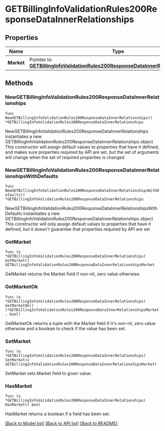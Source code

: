 # GETBillingInfoValidationRules200ResponseDataInnerRelationships

## Properties

Name | Type | Description | Notes
------------ | ------------- | ------------- | -------------
**Market** | Pointer to [**GETBillingInfoValidationRules200ResponseDataInnerRelationshipsMarket**](GETBillingInfoValidationRules200ResponseDataInnerRelationshipsMarket.md) |  | [optional] 

## Methods

### NewGETBillingInfoValidationRules200ResponseDataInnerRelationships

`func NewGETBillingInfoValidationRules200ResponseDataInnerRelationships() *GETBillingInfoValidationRules200ResponseDataInnerRelationships`

NewGETBillingInfoValidationRules200ResponseDataInnerRelationships instantiates a new GETBillingInfoValidationRules200ResponseDataInnerRelationships object
This constructor will assign default values to properties that have it defined,
and makes sure properties required by API are set, but the set of arguments
will change when the set of required properties is changed

### NewGETBillingInfoValidationRules200ResponseDataInnerRelationshipsWithDefaults

`func NewGETBillingInfoValidationRules200ResponseDataInnerRelationshipsWithDefaults() *GETBillingInfoValidationRules200ResponseDataInnerRelationships`

NewGETBillingInfoValidationRules200ResponseDataInnerRelationshipsWithDefaults instantiates a new GETBillingInfoValidationRules200ResponseDataInnerRelationships object
This constructor will only assign default values to properties that have it defined,
but it doesn't guarantee that properties required by API are set

### GetMarket

`func (o *GETBillingInfoValidationRules200ResponseDataInnerRelationships) GetMarket() GETBillingInfoValidationRules200ResponseDataInnerRelationshipsMarket`

GetMarket returns the Market field if non-nil, zero value otherwise.

### GetMarketOk

`func (o *GETBillingInfoValidationRules200ResponseDataInnerRelationships) GetMarketOk() (*GETBillingInfoValidationRules200ResponseDataInnerRelationshipsMarket, bool)`

GetMarketOk returns a tuple with the Market field if it's non-nil, zero value otherwise
and a boolean to check if the value has been set.

### SetMarket

`func (o *GETBillingInfoValidationRules200ResponseDataInnerRelationships) SetMarket(v GETBillingInfoValidationRules200ResponseDataInnerRelationshipsMarket)`

SetMarket sets Market field to given value.

### HasMarket

`func (o *GETBillingInfoValidationRules200ResponseDataInnerRelationships) HasMarket() bool`

HasMarket returns a boolean if a field has been set.


[[Back to Model list]](../README.md#documentation-for-models) [[Back to API list]](../README.md#documentation-for-api-endpoints) [[Back to README]](../README.md)


